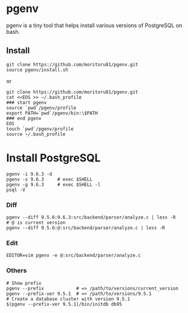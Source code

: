# pgenv

pgenv is a tiny tool that helps install various versions of PostgreSQL on bash.

## Install

```
git clone https://github.com/moritoru81/pgenv.git
source pgenv/install.sh
```

or

```
git clone https://github.com/moritoru81/pgenv.git
cat <<EOS >> ~/.bash_profile
### start pgenv
source `pwd`/pgenv/profile
export PATH=`pwd`/pgenv/bin:\$PATH
### end pgenv
EOS
touch `pwd`/pgenv/profile
source ~/.bash_profile
```

# Install PostgreSQL

```
pgenv -i 9.6.3 -d
pgenv -s 9.6.3     # exec $SHELL
pgenv -g 9.6.3     # exec $SHELL -l
psql -V
```

### Diff

```
pgenv --diff 9.5.6:9.6.3:src/backend/parser/analyze.c | less -R
# @ is current version
pgenv --diff 9.5.6:@:src/backend/parser/analyze.c | less -R
```

### Edit

```
EDITOR=vim pgenv -e @:src/backend/parser/analyze.c
```

### Others

```
# Show prefix
pgenv --prefix            # => /path/to/versions/current_version
pgenv --prefix-ver 9.5.1  # => /path/to/versions/9.5.1
# Create a database cluster with version 9.5.1
$(pgenv --prefix-ver 9.5.1)/bin/initdb db95
```
